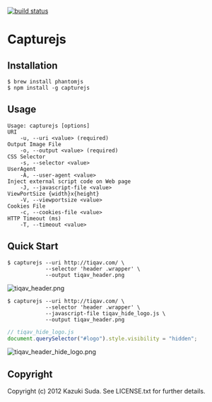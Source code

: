 [![build status](https://secure.travis-ci.org/superbrothers/capturejs.png)](http://travis-ci.org/superbrothers/capturejs)
# Capturejs

## Installation

    $ brew install phantomjs
    $ npm install -g capturejs

## Usage

    Usage: capturejs [options]
    URI
        -u, --uri <value> (required)
    Output Image File
        -o, --output <value> (required)
    CSS Selector
        -s, --selector <value>
    UserAgent
        -A, --user-agent <value>
    Inject external script code on Web page
        -J, --javascript-file <value>
    ViewPortSize {width}x{height}
        -V, --viewportsize <value>
    Cookies File
        -c, --cookies-file <value>
    HTTP Timeout (ms)
        -T, --timeout <value>

## Quick Start

    $ capturejs --uri http://tiqav.com/ \
                --selector 'header .wrapper' \
                --output tiqav_header.png

![tiqav_header.png](http://farm9.staticflickr.com/8166/7386134234_50d633e965.jpg)

    $ capturejs --uri http://tiqav.com/ \
                --selector 'header .wrapper' \
                --javascript-file tiqav_hide_logo.js \
                --output tiqav_header.png

```js
// tiqav_hide_logo.js
document.querySelector("#logo").style.visibility = "hidden";
```

![tiqav_header_hide_logo.png](http://farm8.staticflickr.com/7073/7386144940_9e686bcaf8.jpg)

## Copyright

Copyright (c) 2012 Kazuki Suda. See LICENSE.txt for further details.
